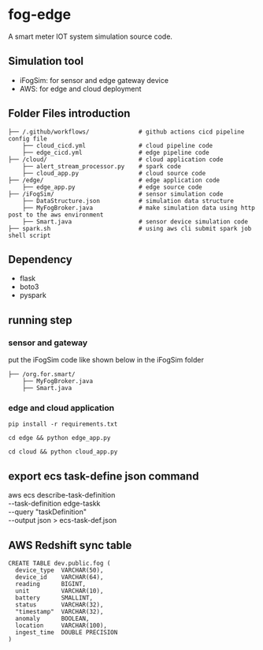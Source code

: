 <!--
 * @Author: Bryan x23399937@student.ncirl.ie
 * @Date: 2025-07-21 21:37:35
 * @LastEditors: Bryan x23399937@student.ncirl.ie
 * @LastEditTime: 2025-08-01 15:07:08
 * @FilePath: /FEC-CA/README.md
 * @Description: 
 * CQRNTnnfjs723&-
 * Copyright (c) 2025 by Bryan Jiang, All Rights Reserved. 
-->
# fog-edge
A smart meter IOT system simulation source code. 

## Simulation tool
- iFogSim: for sensor and edge gateway device
- AWS: for edge and cloud deployment

## Folder Files introduction
```
├── /.github/workflows/              # github actions cicd pipeline config file
    ├── cloud_cicd.yml               # cloud pipeline code
    ├── edge_cicd.yml                # edge pipeline code
├── /cloud/                          # cloud application code
    ├── alert_stream_processor.py    # spark code
    ├── cloud_app.py                 # cloud source code
├── /edge/                           # edge application code
    ├── edge_app.py                  # edge source code
├── /iFogSim/                        # sensor simulation code
    ├── DataStructure.json           # simulation data structure
    ├── MyFogBroker.java             # make simulation data using http post to the aws environment
    ├── Smart.java                   # sensor device simulation code
├── spark.sh                         # using aws cli submit spark job shell script
```

## Dependency
- flask
- boto3
- pyspark

## running step
### sensor and gateway
put the iFogSim code like shown below in the iFogSim folder
```
├── /org.for.smart/      
    ├── MyFogBroker.java  
    ├── Smart.java
```

### edge and cloud application
```
pip install -r requirements.txt
```

```
cd edge && python edge_app.py
```

```
cd cloud && python cloud_app.py
```


## export ecs task-define json command
aws ecs describe-task-definition \
  --task-definition edge-taskk \
  --query "taskDefinition" \
  --output json > ecs-task-def.json

## AWS Redshift sync table
```
CREATE TABLE dev.public.fog (
  device_type  VARCHAR(50),
  device_id    VARCHAR(64),
  reading      BIGINT,
  unit         VARCHAR(10),
  battery      SMALLINT,
  status       VARCHAR(32),
  "timestamp"  VARCHAR(32),
  anomaly      BOOLEAN,
  location     VARCHAR(100),
  ingest_time  DOUBLE PRECISION
)

```